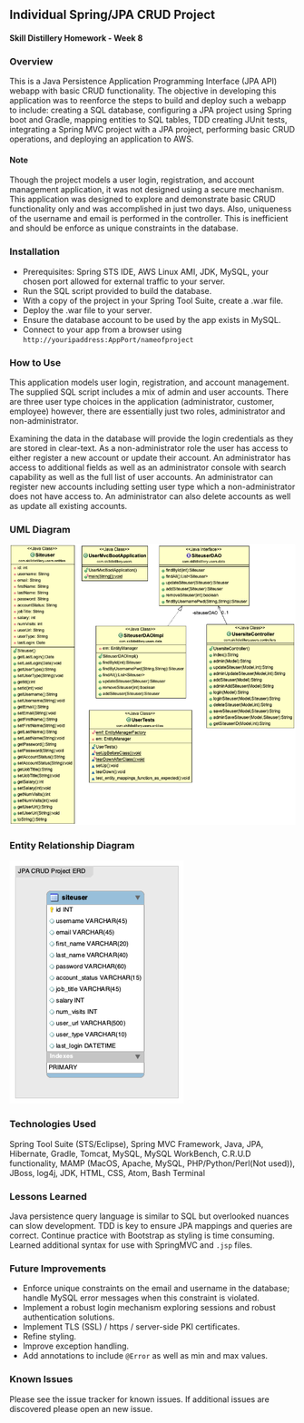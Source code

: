 ## Individual Spring/JPA CRUD Project
#### Skill Distillery Homework - Week 8

### Overview

This is a Java Persistence Application Programming Interface (JPA API) webapp with basic CRUD functionality. The objective in developing this application was to reenforce the steps to build and deploy such a webapp to include: creating a SQL database, configuring a JPA project using Spring boot and Gradle, mapping entities to SQL tables, TDD creating JUnit tests, integrating a Spring MVC project with a JPA project, performing basic CRUD operations, and deploying an application to AWS.  

#### Note

Though the project models a user login, registration, and account management application, it was not designed using a secure mechanism.  This application was designed to explore and demonstrate basic CRUD functionality only and was accomplished in just two days. Also, uniqueness of the username and email is performed in the controller. This is inefficient and should be enforce as unique constraints in the database.

### Installation

* Prerequisites: Spring STS IDE, AWS Linux AMI, JDK, MySQL, your chosen port allowed for external traffic to your server.
* Run the SQL script provided to build the database.
* With a copy of the project in your Spring Tool Suite, create a .war file.
* Deploy the .war file to your server.
* Ensure the database account to be used by the app exists in MySQL.
* Connect to your app from a browser using `http://youripaddress:AppPort/nameofproject`

### How to Use

This application models user login, registration, and account management. The supplied SQL script includes a mix of admin and user accounts. There are three user type choices in the application (administrator, customer, employee) however, there are essentially just two roles, administrator and non-administrator.  

Examining the data in the database will provide the login credentials as they are stored in clear-text.  As a non-administrator role the user has access to either register a new account or update their account.  An administrator has access to additional fields as well as an administrator console with search capability as well as the full list of user accounts. An administrator can register new accounts including setting user type which a non-administrator does not have access to.  An administrator can also delete accounts as well as update all existing accounts.

### UML Diagram

![UML Diagram](https://github.com/robrides/JPACRUDProject/blob/master/UserJPA/UserJPACRUD_UML.png)

### Entity Relationship Diagram

![ERD](https://github.com/robrides/JPACRUDProject/blob/master/JPACRUDProjectERD.png)

### Technologies Used

Spring Tool Suite (STS/Eclipse), Spring MVC Framework, Java, JPA, Hibernate, Gradle, Tomcat, MySQL, MySQL WorkBench, C.R.U.D functionality, MAMP (MacOS, Apache, MySQL, PHP/Python/Perl(Not used)), JBoss, log4j, JDK, HTML, CSS, Atom, Bash Terminal

### Lessons Learned

Java persistence query language is similar to SQL but overlooked nuances can slow development. TDD is key to ensure JPA mappings and queries are correct. Continue practice with Bootstrap as styling is time consuming. Learned additional syntax for use with SpringMVC and ``.jsp`` files.

### Future Improvements

* Enforce unique constraints on the email and username in the database; handle MySQL error messages when this constraint is violated.
* Implement a robust login mechanism exploring sessions and robust authentication solutions.
* Implement TLS (SSL) / https / server-side PKI certificates.
* Refine styling.
* Improve exception handling.
* Add annotations to include ``@Error`` as well as min and max values.

### Known Issues

Please see the issue tracker for known issues.  If additional issues are discovered please open an new issue.
